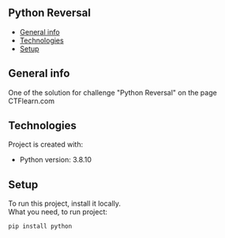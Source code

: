## Python Reversal
* [General info](#general-info)
* [Technologies](#technologies)
* [Setup](#setup)

## General info
One of the solution for challenge "Python Reversal" on the page CTFlearn.com
	
## Technologies
Project is created with:
* Python version: 3.8.10
	
## Setup
To run this project, install it locally.
<br>
What you need, to run project:

```
pip install python
```
